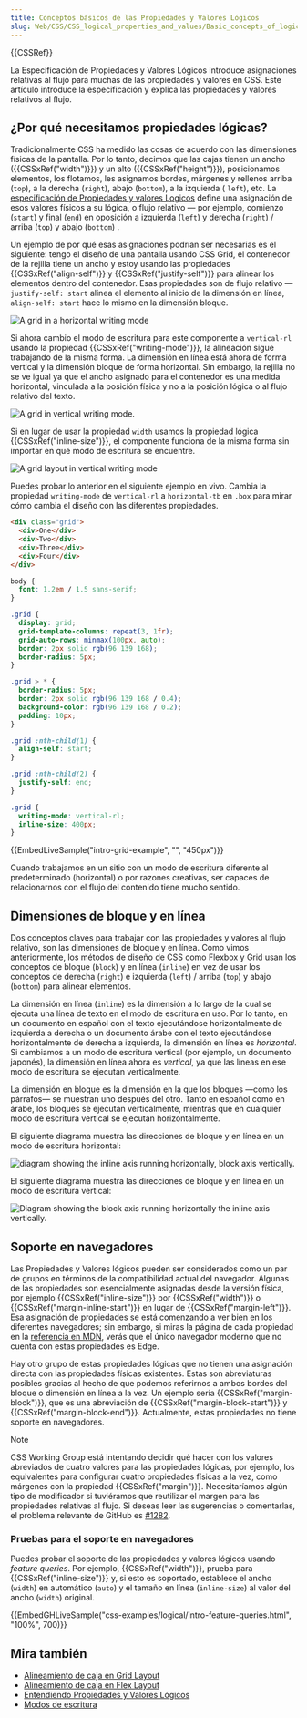 ```yaml
---
title: Conceptos básicos de las Propiedades y Valores Lógicos
slug: Web/CSS/CSS_logical_properties_and_values/Basic_concepts_of_logical_properties_and_values
---
```


{{CSSRef}}

La Especificación de Propiedades y Valores Lógicos introduce asignaciones relativas al flujo para muchas de las propiedades y valores en CSS. Este artículo introduce la especificación y explica las propiedades y valores relativos al flujo.

## ¿Por qué necesitamos propiedades lógicas?

Tradicionalmente CSS ha medido las cosas de acuerdo con las dimensiones físicas de la pantalla. Por lo tanto, decimos que las cajas tienen un ancho ({{CSSxRef("width")}}) y un alto ({{CSSxRef("height")}}), posicionamos elementos, los flotamos, les asignamos bordes, márgenes y rellenos arriba (`top`), a la derecha (`right`), abajo (`bottom`), a la izquierda ( `left`), etc. La [especificación de Propiedades y valores Logicos](https://drafts.csswg.org/css-logical/) define una asignación de esos valores físicos a su lógica, o flujo relativo — por ejemplo, comienzo (`start`) y final (`end`) en oposición a izquierda (`left`) y derecha (`right`) / arriba (`top`) y abajo (`bottom`) .

Un ejemplo de por qué esas asignaciones podrían ser necesarias es el siguiente: tengo el diseño de una pantalla usando CSS Grid, el contenedor de la rejilla tiene un ancho y estoy usando las propiedades {{CSSxRef("align-self")}} y {{CSSxRef("justify-self")}} para alinear los elementos dentro del contenedor. Esas propiedades son de flujo relativo — `justify-self: start` alinea el elemento al inicio de la dimensión en línea, `align-self: start` hace lo mismo en la dimensión bloque.

![A grid in a horizontal writing mode](grid-horizontal-width-sm.png)

Si ahora cambio el modo de escritura para este componente a `vertical-rl` usando la propiedad {{CSSxRef("writing-mode")}}, la alineación sigue trabajando de la misma forma. La dimensión en línea está ahora de forma vertical y la dimensión bloque de forma horizontal. Sin embargo, la rejilla no se ve igual ya que el ancho asignado para el contenedor es una medida horizontal, vinculada a la posición física y no a la posición lógica o al flujo relativo del texto.

![A grid in vertical writing mode.](grid-vertical-width-sm.png)

Si en lugar de usar la propiedad `width` usamos la propiedad lógica {{CSSxRef("inline-size")}}, el componente funciona de la misma forma sin importar en qué modo de escritura se encuentre.

![A grid layout in vertical writing mode](grid-vertical-inline-size-small.png)

Puedes probar lo anterior en el siguiente ejemplo en vivo. Cambia la propiedad `writing-mode` de `vertical-rl` a `horizontal-tb` en `.box` para mirar cómo cambia el diseño con las diferentes propiedades.

```html live-sample___intro-grid-example
<div class="grid">
  <div>One</div>
  <div>Two</div>
  <div>Three</div>
  <div>Four</div>
</div>
```

```css hidden live-sample___intro-grid-example
body {
  font: 1.2em / 1.5 sans-serif;
}

.grid {
  display: grid;
  grid-template-columns: repeat(3, 1fr);
  grid-auto-rows: minmax(100px, auto);
  border: 2px solid rgb(96 139 168);
  border-radius: 5px;
}

.grid > * {
  border-radius: 5px;
  border: 2px solid rgb(96 139 168 / 0.4);
  background-color: rgb(96 139 168 / 0.2);
  padding: 10px;
}

.grid :nth-child(1) {
  align-self: start;
}

.grid :nth-child(2) {
  justify-self: end;
}
```

```css live-sample___intro-grid-example
.grid {
  writing-mode: vertical-rl;
  inline-size: 400px;
}
```

{{EmbedLiveSample("intro-grid-example", "", "450px")}}

Cuando trabajamos en un sitio con un modo de escritura diferente al predeterminado (horizontal) o por razones creativas, ser capaces de relacionarnos con el flujo del contenido tiene mucho sentido.

## Dimensiones de bloque y en línea

Dos conceptos claves para trabajar con las propiedades y valores al flujo relativo, son las dimensiones de bloque y en línea. Como vimos anteriormente, los métodos de diseño de CSS como Flexbox y Grid usan los conceptos de bloque (`block`) y en línea (`inline`) en vez de usar los conceptos de derecha (`right`) e izquierda (`left`) / arriba (`top`) y abajo (`bottom`) para alinear elementos.

La dimensión en línea (`inline`) es la dimensión a lo largo de la cual se ejecuta una línea de texto en el modo de escritura en uso. Por lo tanto, en un documento en español con el texto ejecutándose horizontalmente de izquierda a derecha o un documento árabe con el texto ejecutándose horizontalmente de derecha a izquierda, la dimensión en línea es _horizontal_. Si cambiamos a un modo de escritura vertical (por ejemplo, un documento japonés), la dimensión en línea ahora es _vertical_, ya que las líneas en ese modo de escritura se ejecutan verticalmente.

La dimensión en bloque es la dimensión en la que los bloques —como los párrafos— se muestran uno después del otro. Tanto en español como en árabe, los bloques se ejecutan verticalmente, mientras que en cualquier modo de escritura vertical se ejecutan horizontalmente.

El siguiente diagrama muestra las direcciones de bloque y en línea en un modo de escritura horizontal:

![diagram showing the inline axis running horizontally, block axis vertically.](mdn-horizontal.png)

El siguiente diagrama muestra las direcciones de bloque y en línea en un modo de escritura vertical:

![Diagram showing the block axis running horizontally the inline axis vertically.](mdn-vertical.png)

## Soporte en navegadores

Las Propiedades y Valores lógicos pueden ser considerados como un par de grupos en términos de la compatibilidad actual del navegador. Algunas de las propiedades son esencialmente asignadas desde la versión física, por ejemplo {{CSSxRef("inline-size")}} por {{CSSxRef("width")}} o {{CSSxRef("margin-inline-start")}} en lugar de {{CSSxRef("margin-left")}}. Esa asignación de propiedades se está comenzando a ver bien en los diferentes navegadores; sin embargo, si miras la página de cada propiedad en la [referencia en MDN](/es/docs/Web/CSS/CSS_logical_properties_and_values#reference), verás que el único navegador moderno que no cuenta con estas propiedades es Edge.

Hay otro grupo de estas propiedades lógicas que no tienen una asignación directa con las propiedades físicas existentes. Estas son abreviaturas posibles gracias al hecho de que podemos referirnos a ambos bordes del bloque o dimensión en línea a la vez. Un ejemplo sería {{CSSxRef("margin-block")}}, que es una abreviación de {{CSSxRef("margin-block-start")}} y {{CSSxRef("margin-block-end")}}. Actualmente, estas propiedades no tiene soporte en navegadores.

> [!NOTE]
> CSS Working Group está intentando decidir qué hacer con los valores abreviados de cuatro valores para las propiedades lógicas, por ejemplo, los equivalentes para configurar cuatro propiedades físicas a la vez, como márgenes con la propiedad {{CSSxRef("margin")}}. Necesitaríamos algún tipo de modificador si tuviéramos que reutilizar el margen para las propiedades relativas al flujo. Si deseas leer las sugerencias o comentarlas, el problema relevante de GitHub es [#1282](https://github.com/w3c/csswg-drafts/issues/1282).

### Pruebas para el soporte en navegadores

Puedes probar el soporte de las propiedades y valores lógicos usando _feature queries_. Por ejemplo, {{CSSxRef("width")}}, prueba para {{CSSxRef("inline-size")}} y, si esto es soportado, establece el ancho (`width`) en automático (`auto`) y el tamaño en línea (`inline-size`) al valor del ancho (`width`) original.

{{EmbedGHLiveSample("css-examples/logical/intro-feature-queries.html", "100%", 700)}}

## Mira también

- [Alineamiento de caja en Grid Layout](/es/docs/Web/CSS/CSS_grid_layout/Box_alignment_in_grid_layout)
- [Alineamiento de caja en Flex Layout](/es/docs/Web/CSS/CSS_Box_Alignment/Box_Alignment_in_Flexbox)
- [Entendiendo Propiedades y Valores Lógicos](https://www.smashingmagazine.com/2018/03/understanding-logical-properties-values/)
- [Modos de escritura](/es/docs/Web/CSS/CSS_Flow_Layout/Flow_Layout_and_Writing_Modes)
